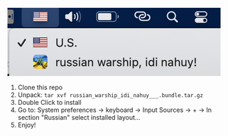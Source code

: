 ![Screenshot](screenshot.png)

1. Clone this repo
2. Unpack: ```tar xvf russian_warship_idi_nahuy___.bundle.tar.gz```
3. Double Click to install
4. Go to: System preferences -> keyboard -> Input Sources -> + -> In section "Russian" select installed layout...
5. Enjoy!
